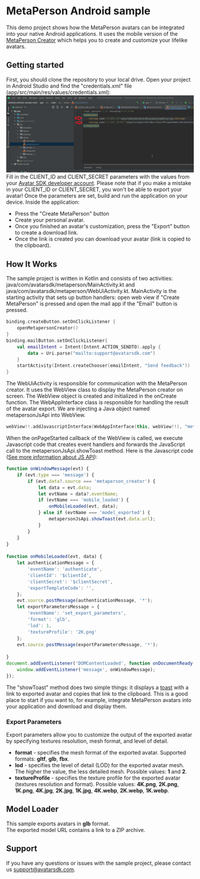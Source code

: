 # MetaPerson Android sample
This demo project shows how the MetaPerson avatars can be integrated into your native Android applications. It uses the mobile version of the [MetaPerson Creator]([https://mobile.metaperson.avatarsdk.com/](https://mobile.metaperson.avatarsdk.com/)) which helps you to create and customize your lifelike avatars. 
## Getting started
First, you should clone the repository to your local drive. Open your project in Android Studio and find the "credentials.xml" file (app/src/main/res/values/credentials.xml):
![Credentials](./img/android-credentials.png)
Fill in the CLIENT_ID and CLIENT_SECRET parameters with the values from your [Avatar SDK developer account](https://accounts.avatarsdk.com/developer/). Please note that if you make a mistake in your CLIENT_ID or CLIENT_SECRET, you won't be able to export your avatar! Once the parameters are set, build and run the application on your device. 
Inside the application: 
- Press the "Create MetaPerson" button
- Create your personal avatar.
- Once you finished an avatar's customization, press the "Export" button to create a download link.
- Once the link is created you can download your avatar (link is copied to the clipboard).
## How It Works

The sample project is written in Kotlin and consists of two activities: 
java/com/avatarsdk/metaperson/MainActivity.kt and java/com/avatarsdk/metaperson/WebUiActivity.kt. MainActivity is the starting activity that sets up button handlers: open web view if "Create MetaPerson" is pressed and open the mail app if the "Email" button is pressed.
```kotlin
binding.createButton.setOnClickListener {  
    openMetapersonCreator()  
}  
binding.mailButton.setOnClickListener{  
    val emailIntent = Intent(Intent.ACTION_SENDTO).apply {  
        data = Uri.parse("mailto:support@avatarsdk.com")  
    }  
    startActivity(Intent.createChooser(emailIntent, "Send feedback"))  
}
```
The WebUiActivity is responsible for communication with the MetaPerson creator. It uses the WebView class to display the MetaPerson creator on screen. The WebView object is created and initialized in the onCreate function. The WebAppInterface class is responsible for handling the result of the avatar export. We are injecting a Java object named metapersonJsApi into WebView. 
```kotlin
webView!!.addJavascriptInterface(WebAppInterface(this, webView!!), "metapersonJsApi")
```
When the onPageStarted callback of the WebView is called, we execute Javascript code that creates event handlers and forwards the JavaScript call to the metapersonJsApi.showToast method. Here is the Javascript code ([See more information about JS API](https://docs.metaperson.avatarsdk.com/js_api.html)):
```js
function onWindowMessage(evt) {
    if (evt.type === 'message') {
        if (evt.data?.source === 'metaperson_creator') {
            let data = evt.data;
            let evtName = data?.eventName;
            if (evtName === 'mobile_loaded') {
                onMobileLoaded(evt, data);
            } else if (evtName === 'model_exported') {
                metapersonJsApi.showToast(evt.data.url);
            }
        }
    }
}

function onMobileLoaded(evt, data) {
    let authenticationMessage = {
        'eventName': 'authenticate',
        'clientId': '$clientId',
        'clientSecret': '$clientSecret',
        'exportTemplateCode': '',
    };
    evt.source.postMessage(authenticationMessage, '*');
    let exportParametersMessage = {
        'eventName': 'set_export_parameters',
        'format': 'glb',
        'lod': 1,
        'textureProfile': '2K.png'
    };
    evt.source.postMessage(exportParametersMessage, '*');

}
document.addEventListener('DOMContentLoaded', function onDocumentReady() {
    window.addEventListener('message', onWindowMessage);
});
```
The "showToast" method does two simple things: it displays a [toast](https://developer.android.com/guide/topics/ui/notifiers/toasts) with a link to exported avatar and copies that link to the clipboard. This is a good place to start if you want to, for example, integrate MetaPerson avatars into your application and download and display them.
### Export Parameters

Export parameters allow you to customize the output of the exported avatar by specifying textures resolution, mesh format, and level of detail.

- **format** - specifies the mesh format of the exported avatar. Supported formats: **gltf**, **glb**, **fbx**.
- **lod** - specifies the level of detail (LOD) for the exported avatar mesh. The higher the value, the less detailed mesh. Possible values: **1** and **2**.
- **textureProfile** - specifies the texture profile for the exported avatar (textures resolution and format). Possible values: **4K.png**, **2K.png**, **1K.png**, **4K.jpg**, **2K.jpg**, **1K.jpg**, **4K.webp**, **2K.webp**, **1K.webp**.

## Model Loader

This sample exports avatars in **glb** format.  
The exported model URL contains a link to a ZIP archive.  

## Support

If you have any questions or issues with the sample project, please contact us [support@avatarsdk.com](mailto:support@avatarsdk.com).
